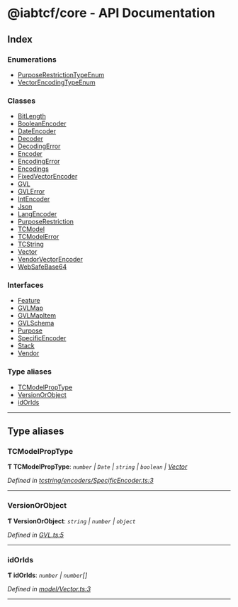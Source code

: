 
#  @iabtcf/core - API Documentation

## Index

### Enumerations

* [PurposeRestrictionTypeEnum](enums/purposerestrictiontypeenum.md)
* [VectorEncodingTypeEnum](enums/vectorencodingtypeenum.md)

### Classes

* [BitLength](classes/bitlength.md)
* [BooleanEncoder](classes/booleanencoder.md)
* [DateEncoder](classes/dateencoder.md)
* [Decoder](classes/decoder.md)
* [DecodingError](classes/decodingerror.md)
* [Encoder](classes/encoder.md)
* [EncodingError](classes/encodingerror.md)
* [Encodings](classes/encodings.md)
* [FixedVectorEncoder](classes/fixedvectorencoder.md)
* [GVL](classes/gvl.md)
* [GVLError](classes/gvlerror.md)
* [IntEncoder](classes/intencoder.md)
* [Json](classes/json.md)
* [LangEncoder](classes/langencoder.md)
* [PurposeRestriction](classes/purposerestriction.md)
* [TCModel](classes/tcmodel.md)
* [TCModelError](classes/tcmodelerror.md)
* [TCString](classes/tcstring.md)
* [Vector](classes/vector.md)
* [VendorVectorEncoder](classes/vendorvectorencoder.md)
* [WebSafeBase64](classes/websafebase64.md)

### Interfaces

* [Feature](interfaces/feature.md)
* [GVLMap](interfaces/gvlmap.md)
* [GVLMapItem](interfaces/gvlmapitem.md)
* [GVLSchema](interfaces/gvlschema.md)
* [Purpose](interfaces/purpose.md)
* [SpecificEncoder](interfaces/specificencoder.md)
* [Stack](interfaces/stack.md)
* [Vendor](interfaces/vendor.md)

### Type aliases

* [TCModelPropType](#tcmodelproptype)
* [VersionOrObject](#versionorobject)
* [idOrIds](#idorids)

---

## Type aliases

<a id="tcmodelproptype"></a>

###  TCModelPropType

**Ƭ TCModelPropType**: *`number` \| `Date` \| `string` \| `boolean` \| [Vector](classes/vector.md)*

*Defined in [tcstring/encoders/SpecificEncoder.ts:3](https://github.com/chrispaterson/iabtcf-es/blob/17f4ef4/modules/core/src/tcstring/encoders/SpecificEncoder.ts#L3)*

___
<a id="versionorobject"></a>

###  VersionOrObject

**Ƭ VersionOrObject**: *`string` \| `number` \| `object`*

*Defined in [GVL.ts:5](https://github.com/chrispaterson/iabtcf-es/blob/17f4ef4/modules/core/src/GVL.ts#L5)*

___
<a id="idorids"></a>

###  idOrIds

**Ƭ idOrIds**: *`number` \| `number`[]*

*Defined in [model/Vector.ts:3](https://github.com/chrispaterson/iabtcf-es/blob/17f4ef4/modules/core/src/model/Vector.ts#L3)*

___

